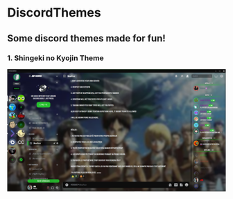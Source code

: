 # DiscordThemes
 
## Some discord themes made for fun!

### 1. Shingeki no Kyojin Theme
<img src="Snk/Example.png"/>
